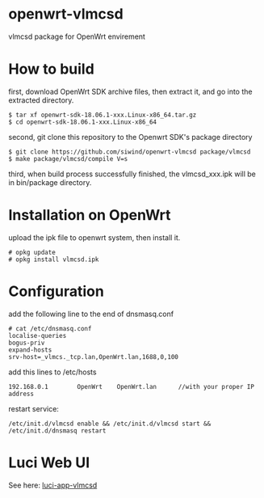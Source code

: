 # openwrt-vlmcsd
vlmcsd package for OpenWrt envirement


# How to build
first, download OpenWrt SDK archive files, then extract it, and go into the extracted directory.
```
$ tar xf openwrt-sdk-18.06.1-xxx.Linux-x86_64.tar.gz
$ cd openwrt-sdk-18.06.1-xxx.Linux-x86_64
```

second, git clone this repository to the Openwrt SDK's package directory
```
$ git clone https://github.com/siwind/openwrt-vlmcsd package/vlmcsd
$ make package/vlmcsd/compile V=s
```

third, when build process successfully finished, the vlmcsd_xxx.ipk will be in bin/package directory.

# Installation on OpenWrt
upload the ipk file to openwrt system, then install it.
```
# opkg update
# opkg install vlmcsd.ipk
```

# Configuration 
add the following line to the end of dnsmasq.conf
```
# cat /etc/dnsmasq.conf
localise-queries
bogus-priv
expand-hosts
srv-host=_vlmcs._tcp.lan,OpenWrt.lan,1688,0,100
```

add this lines to /etc/hosts
```
192.168.0.1        OpenWrt    OpenWrt.lan      //with your proper IP address
```

restart service:
```
/etc/init.d/vlmcsd enable && /etc/init.d/vlmcsd start && /etc/init.d/dnsmasq restart
```

# Luci Web UI
See here: [luci-app-vlmcsd](https://github.com/siwind/luci-app-vlmcsd.git "")


